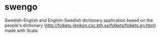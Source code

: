 swengo
======

Swedish-English and English-Swedish dictionary application based on the people&#39;s dictionary (http://folkets-lexikon.csc.kth.se/folkets/folkets.en.html) made with Scala